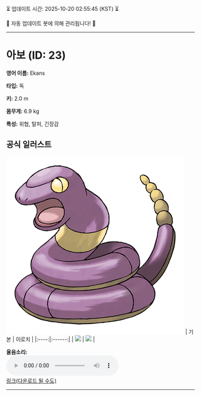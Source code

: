 
⏳ 업데이트 시간: 2025-10-20 02:55:45 (KST) ⏳

🤖 자동 업데이트 봇에 의해 관리됩니다! 🤖

---

# 아보 (ID: 23)
**영어 이름:** Ekans

**타입:** 독

**키:** 2.0 m

**몸무게:** 6.9 kg

**특성:** 위협, 탈피, 긴장감

## 공식 일러스트
![](https://raw.githubusercontent.com/PokeAPI/sprites/master/sprites/pokemon/other/official-artwork/23.png)
| 기본 | 이로치 |
|:----:|:------:|
| <img src="http://play.pokemonshowdown.com/sprites/ani/ekans.gif" width="200"> | <img src="http://play.pokemonshowdown.com/sprites/ani-shiny/ekans.gif" width="200"> |

**울음소리:**<br><audio controls src="https://raw.githubusercontent.com/PokeAPI/cries/main/cries/pokemon/latest/23.ogg"></audio><br> [링크(다운로드 될 수도)](https://raw.githubusercontent.com/PokeAPI/cries/main/cries/pokemon/latest/23.ogg)


---
